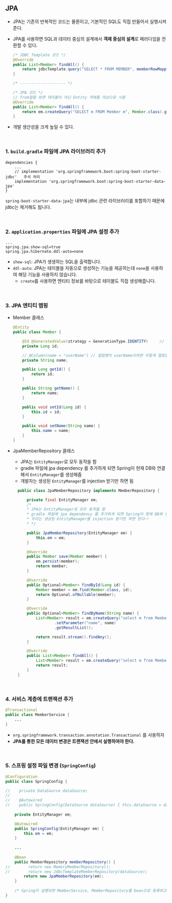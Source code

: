 ## JPA

- JPA는 기존의 반복적인 코드는 물론이고, 기본적인 SQL도 직접 만들어서 실행시켜 준다.
- JPA를 사용하면 SQL과 데이터 중심의 설계에서 **객체 중심의 설계**로 패러다임을 전환할 수 있다.

    ```java
    /* JDBC Template 코드 */
    @Override
    public List<Member> findAll() {
        return jdbcTemplate.query("SELECT * FROM MEMBER", memberRowMapper());
    }
  
    /* -------------------- */
  
    /* JPA 코드 */
    // from절을 보면 테이블이 아닌 Entity 객체를 대상으로 사용
    @Override
    public List<Member> findAll() {
        return em.createQuery("SELECT m FROM Member m", Member.class).getResultList();
    }
    ```
- 개발 생산성을 크게 높일 수 있다.

<br />

### 1. `build.gradle` 파일에 JPA 라이브러리 추가
```
dependencies {
    ...
    // implementation 'org.springframework.boot:spring-boot-starter-jdbc'   주석 처리 
    implementation 'org.springframework.boot:spring-boot-starter-data-jpa'
}
```
`spring-boot-starter-data-jpa`는 내부에 jdbc 관련 라이브러리를 포함하기 때문에 jdbc는 제거해도 됩니다.

<br />

### 2. `application.properties` 파일에 JPA 설정 추가
```
...
spring.jpa.show-sql=true
spring.jpa.hibernate.ddl-auto=none
```
- `show-sql`: JPA가 생생하는 SQL을 출력합니다.
- `ddl-auto`: JPA는 테이블을 자동으로 생성하는 기능을 제공하는데 `none`을 사용하여 해당 기능을 사용하지 않습니다.
  - `create`를 사용하면 엔티티 정보를 바탕으로 테이블도 직접 생성해줍니다.

<br />

### 3. JPA 엔티티 맵핑

- Member 클래스
    
    ```java
    @Entity
    public class Member {
    
        @Id @GeneratedValue(strategy = GenerationType.IDENTITY)     // IDENTITY 전략: 디비에 값을 넣을 때 자동으로 채번을 해주는 (ex/auto Increament) 것을 말한다.
        private Long id;
    
        // @Column(name = "userName") // 컬럼명이 userName이라면 이렇게 맵핑할 수 있음
        private String name;
    
        public Long getId() {
            return id;
        }
    
        public String getName() {
            return name;
        }
    
        public void setId(Long id) {
            this.id = id;
        }
    
        public void setName(String name) {
            this.name = name;
        }
    }
    ```
  
- JpaMemberRepository 클래스
  - JPA는 `EntityManager`로 모두 동작을 함
  - gradle 파일에 jpa dependency 를 추가하게 되면 Spring이 현재 DB와 연결해서 `EntityManager`를 생성해줌
  - 개발자는 생성된 `EntityManager`를 injection 받기만 하면 됨
  ```java
    public class JpaMemberRepository implements MemberRepository {

        private final EntityManager em;
        /*
        * JPA는 EntityManager로 모두 동작을 함
        * gradle 파일에 jpa dependency 를 추가하게 되면 Spring이 현재 DB와 연결해서 EntityManager를 생성해줌
        * 우리는 생성된 EntityManager를 injection 받기만 하면 된다~!
        * */

        public JpaMemberRepository(EntityManager em) {
            this.em = em;
        }

        @Override
        public Member save(Member member) {
            em.persist(member);
            return member;
        }

        @Override
        public Optional<Member> findById(Long id) {
            Member member = em.find(Member.class, id);
            return Optional.ofNullable(member);
        }

        @Override
        public Optional<Member> findByName(String name) {
            List<Member> result = em.createQuery("select m from Member m where m.name = :name", Member.class)
                    .setParameter("name", name)
                    .getResultList();

            return result.stream().findAny();
        }

        @Override
        public List<Member> findAll() {
            List<Member> result = em.createQuery("select m from Member m", Member.class).getResultList();       // 테이블이 아닌 Entity 객체를 대상으로 사용
            return result;
        }
    }
    ```

<br />

### 4. 서비스 계층에 트랜잭션 추가
```java
@Transactional
public class MemberService {
    ...
}
```
- `org.springframework.transaction.annotation.Transactional` 를 사용하자
- **JPA를 통한 모든 데이터 변경은 트랜잭션 안에서 실행하여야 한다.**

<br />

### 5. 스프링 설정 파일 변경 (`SpringConfig`)

```java
@Configuration
public class SpringConfig {

//    private DataSource dataSource;
//
//    @Autowired
//    public SpringConfig(DataSource dataSource) { this.dataSource = dataSource; }
    
    private EntityManager em;

    @Autowired
    public SpringConfig(EntityManager em) {
        this.em = em;
    }
    
    ...
    
    @Bean
    public MemberRepository memberRepository() {
//        return new MemoryMemberRepository();
//        return new JdbcTemplateMemberRepository(dataSource);
        return new JpaMemberRepository(em);
    }
    
    /* Spring이 실행되면 MemberService, MemberRepository를 bean으로 등록하고, 위에 작성된 것처럼 MemberService에 memberRepository를 주입해준다. */
}
```